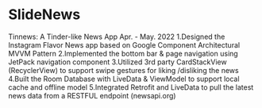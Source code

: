 # SlideNews
Tinnews: A Tinder-like News App                                                                  Apr. - May. 2022
1.Designed the Instagram Flavor News app based on Google Component Architectural MVVM Pattern
2.Implemented the bottom bar & page navigation using JetPack navigation component
3.Utilized 3rd party CardStackView (RecyclerView) to support swipe gestures for liking /disliking the news
4.Built the Room Database with LiveData & ViewModel to support local cache and offline model
5.Integrated Retrofit and LiveData to pull the latest news data from a RESTFUL endpoint (newsapi.org)
